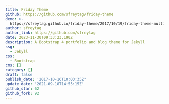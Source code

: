 ```yaml
---
title: Friday Theme
github: https://github.com/sfreytag/friday-theme
demo: >-
  https://sfreytag.github.io/friday-theme/2017/10/19/friday-theme-multiple-images.html
author: sfreytag
author_link: https://github.com/sfreytag
date: 2023-11-30T09:33:23.190Z
description: A Bootstrap 4 portfolio and blog theme for Jekyll
ssg:
  - Jekyll
css:
  - Bootstrap
cms: []
category: []
draft: false
publish_date: '2017-10-16T10:03:35Z'
update_date: '2021-09-18T14:55:15Z'
github_star: 62
github_fork: 92
---
```

